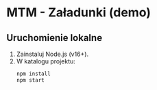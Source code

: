 # MTM - Załadunki (demo)

## Uruchomienie lokalne
1. Zainstaluj Node.js (v16+).
2. W katalogu projektu:
   ```bash
   npm install
   npm start
